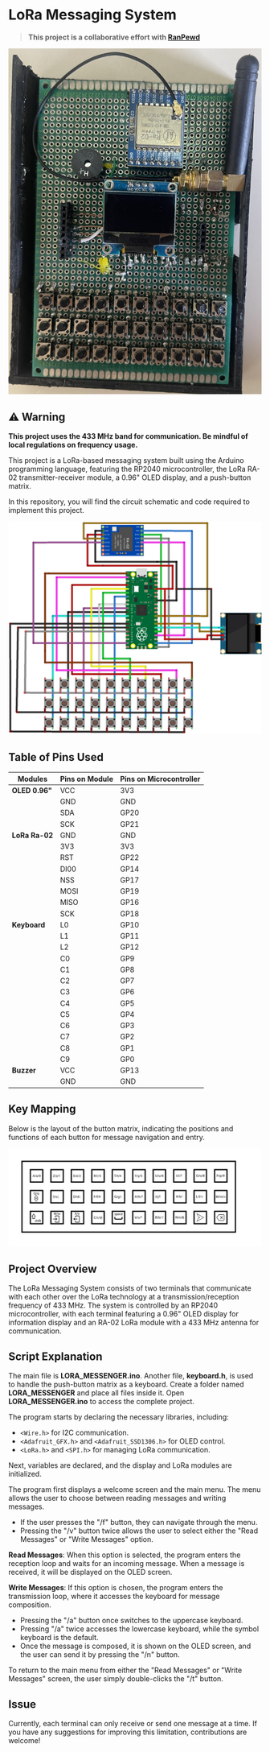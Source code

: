 # LoRa Messaging System

> **This project is a collaborative effort with [RanPewd](https://github.com/RanPewd)**

![Real Picture of the LoRa Messaging System](real_pic.jpg)

## ⚠️ Warning

**This project uses the 433 MHz band for communication. Be mindful of local regulations on frequency usage.**

This project is a LoRa-based messaging system built using the Arduino programming language, featuring the RP2040 microcontroller, the LoRa RA-02 transmitter-receiver module, a 0.96" OLED display, and a push-button matrix.

In this repository, you will find the circuit schematic and code required to implement this project.

![Circuit Diagram](circuit.png)

## Table of Pins Used

| Modules       | Pins on Module | Pins on Microcontroller |
|---------------|----------------|-------------------------|
| **OLED 0.96"** | VCC            | 3V3                    |
|               | GND            | GND                    |
|               | SDA            | GP20                   |
|               | SCK            | GP21                   |
| **LoRa Ra-02**| GND            | GND                    |
|               | 3V3            | 3V3                    |
|               | RST            | GP22                   |
|               | DI00           | GP14                   |
|               | NSS            | GP17                   |
|               | MOSI           | GP19                   |
|               | MISO           | GP16                   |
|               | SCK            | GP18                   |
| **Keyboard**  | L0             | GP10                   |
|               | L1             | GP11                   |
|               | L2             | GP12                   |
|               | C0             | GP9                    |
|               | C1             | GP8                    |
|               | C2             | GP7                    |
|               | C3             | GP6                    |
|               | C4             | GP5                    |
|               | C5             | GP4                    |
|               | C6             | GP3                    |
|               | C7             | GP2                    |
|               | C8             | GP1                    |
|               | C9             | GP0                    |
| **Buzzer**    | VCC            | GP13                   |
|               | GND            | GND                    |


## Key Mapping

Below is the layout of the button matrix, indicating the positions and functions of each button for message navigation and entry.

![Button Matrix Key Mapping](keys.png)

## Project Overview

The LoRa Messaging System consists of two terminals that communicate with each other over the LoRa technology at a transmission/reception frequency of 433 MHz. The system is controlled by an RP2040 microcontroller, with each terminal featuring a 0.96" OLED display for information display and an RA-02 LoRa module with a 433 MHz antenna for communication.

## Script Explanation

The main file is **LORA_MESSENGER.ino**. Another file, **keyboard.h**, is used to handle the push-button matrix as a keyboard. Create a folder named **LORA_MESSENGER** and place all files inside it. Open **LORA_MESSENGER.ino** to access the complete project.

The program starts by declaring the necessary libraries, including:
- `<Wire.h>` for I2C communication.
- `<Adafruit_GFX.h>` and `<Adafruit_SSD1306.h>` for OLED control.
- `<LoRa.h>` and `<SPI.h>` for managing LoRa communication.

Next, variables are declared, and the display and LoRa modules are initialized.

The program first displays a welcome screen and the main menu. The menu allows the user to choose between reading messages and writing messages.

- If the user presses the "/f" button, they can navigate through the menu.
- Pressing the "/v" button twice allows the user to select either the "Read Messages" or "Write Messages" option.

**Read Messages**: When this option is selected, the program enters the reception loop and waits for an incoming message. When a message is received, it will be displayed on the OLED screen.

**Write Messages**: If this option is chosen, the program enters the transmission loop, where it accesses the keyboard for message composition. 
  - Pressing the "/a" button once switches to the uppercase keyboard.
  - Pressing "/a" twice accesses the lowercase keyboard, while the symbol keyboard is the default.
  - Once the message is composed, it is shown on the OLED screen, and the user can send it by pressing the "/n" button.

To return to the main menu from either the "Read Messages" or "Write Messages" screen, the user simply double-clicks the "/t" button.

## Issue

Currently, each terminal can only receive or send one message at a time. If you have any suggestions for improving this limitation, contributions are welcome!
